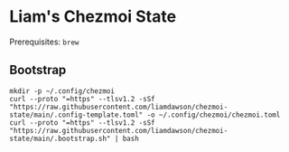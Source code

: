 # Liam's Chezmoi State

Prerequisites: `brew`

## Bootstrap

```shell
mkdir -p ~/.config/chezmoi
curl --proto "=https" --tlsv1.2 -sSf "https://raw.githubusercontent.com/liamdawson/chezmoi-state/main/.config-template.toml" -o ~/.config/chezmoi/chezmoi.toml
curl --proto "=https" --tlsv1.2 -sSf "https://raw.githubusercontent.com/liamdawson/chezmoi-state/main/.bootstrap.sh" | bash
```
